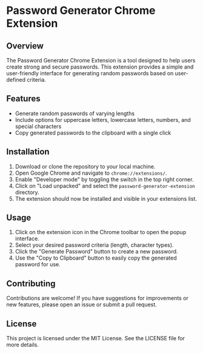 # Password Generator Chrome Extension

## Overview
The Password Generator Chrome Extension is a tool designed to help users create strong and secure passwords. This extension provides a simple and user-friendly interface for generating random passwords based on user-defined criteria.

## Features
- Generate random passwords of varying lengths
- Include options for uppercase letters, lowercase letters, numbers, and special characters
- Copy generated passwords to the clipboard with a single click

## Installation
1. Download or clone the repository to your local machine.
2. Open Google Chrome and navigate to `chrome://extensions/`.
3. Enable "Developer mode" by toggling the switch in the top right corner.
4. Click on "Load unpacked" and select the `password-generator-extension` directory.
5. The extension should now be installed and visible in your extensions list.

## Usage
1. Click on the extension icon in the Chrome toolbar to open the popup interface.
2. Select your desired password criteria (length, character types).
3. Click the "Generate Password" button to create a new password.
4. Use the "Copy to Clipboard" button to easily copy the generated password for use.

## Contributing
Contributions are welcome! If you have suggestions for improvements or new features, please open an issue or submit a pull request.

## License
This project is licensed under the MIT License. See the LICENSE file for more details.